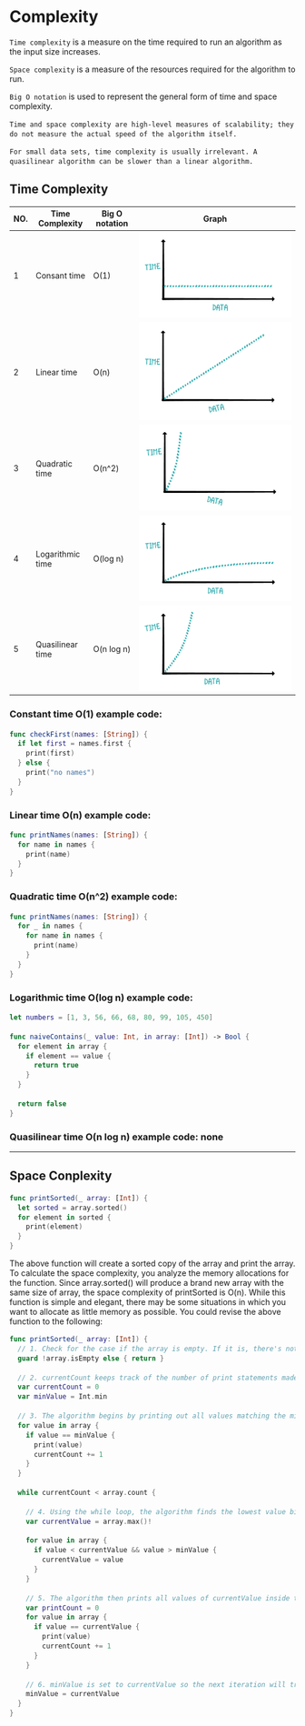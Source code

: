 # Complexity

`Time complexity` is a measure on the time required to run an algorithm as the input size increases.

`Space complexity` is a measure of the resources required for the algorithm to run.

`Big O notation` is used to represent the general form of time and space complexity.

`Time and space complexity are high-level measures of scalability; they do not measure the actual speed of the algorithm itself.`

`For small data sets, time complexity is usually irrelevant. A quasilinear algorithm can be slower than a linear algorithm. `

## Time Complexity

|NO.|Time Complexity|Big O notation|Graph|
|---|---|---|---|
|1|Consant time|O(1)|![1.png](source/1.png "1.png") |
|2|Linear time|O(n)|![2.png](source/2.png "2.png") |
|3|Quadratic time|O(n^2)|![3.png](source/3.png "3.png") |
|4|Logarithmic time|O(log n)|![4.png](source/4.png "4.png") |
|5|Quasilinear time|O(n log n)|![5.png](source/5.png "5.png") |

### Constant time O(1) example code:
```swift
func checkFirst(names: [String]) {
  if let first = names.first {
    print(first)
  } else {
    print("no names")
  }
}
```

### Linear time O(n) example code:
```swift
func printNames(names: [String]) {
  for name in names {
    print(name)
  }
}
```

### Quadratic time O(n^2) example code:
```swift
func printNames(names: [String]) {
  for _ in names {
    for name in names {
      print(name)
    }
  }
}
```

### Logarithmic time O(log n) example code:
```swift
let numbers = [1, 3, 56, 66, 68, 80, 99, 105, 450]

func naiveContains(_ value: Int, in array: [Int]) -> Bool {
  for element in array {
    if element == value {
      return true
    }
  }
  
  return false
}
```

### Quasilinear time O(n log n) example code: none

--- 

## Space Conplexity

```swift
func printSorted(_ array: [Int]) {
  let sorted = array.sorted()
  for element in sorted {
    print(element)
  }
}
```

The above function will create a sorted copy of the array and print the array. To calculate the space complexity, you analyze the memory allocations for the function.
Since array.sorted() will produce a brand new array with the same size of array, the space complexity of printSorted is O(n). While this function is simple and elegant, there may be some situations in which you want to allocate as little memory as possible. You could revise the above function to the following:

```swift
func printSorted(_ array: [Int]) {
  // 1. Check for the case if the array is empty. If it is, there's nothing to print.
  guard !array.isEmpty else { return }

  // 2. currentCount keeps track of the number of print statements made . minValue stores the last printed value.
  var currentCount = 0
  var minValue = Int.min

  // 3. The algorithm begins by printing out all values matching the minValue, and updates the currentCount according to the number of print statements made.
  for value in array {
    if value == minValue {
      print(value)
      currentCount += 1
    }
  }

  while currentCount < array.count {
  
    // 4. Using the while loop, the algorithm finds the lowest value bigger than minValue and stores it in currentValue.
    var currentValue = array.max()!
    
    for value in array {
      if value < currentValue && value > minValue {
        currentValue = value
      }
    }

    // 5. The algorithm then prints all values of currentValue inside the array while updating currentCount.
    var printCount = 0
    for value in array {
      if value == currentValue {
        print(value)
        currentCount += 1
      }
    }

    // 6. minValue is set to currentValue so the next iteration will try to find the next minimum value.
    minValue = currentValue
  }
}
```





